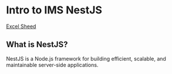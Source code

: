 # Intro to IMS NestJS

[Excel Sheed](https://docs.google.com/spreadsheets/d/13aeC4S4nv1IONqZLRdFnbYddEOUmPhthzZC7qFaIQLQ/edit)

## What is NestJS?

NestJS is a Node.js framework for building efficient, scalable, and maintainable server-side applications.
